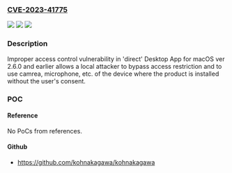 ### [CVE-2023-41775](https://cve.mitre.org/cgi-bin/cvename.cgi?name=CVE-2023-41775)
![](https://img.shields.io/static/v1?label=Product&message='direct'%20Desktop%20App%20for%20macOS&color=blue)
![](https://img.shields.io/static/v1?label=Version&message=ver%202.6.0%20and%20earlier%20&color=brightgreen)
![](https://img.shields.io/static/v1?label=Vulnerability&message=Improper%20access%20control&color=brightgreen)

### Description

Improper access control vulnerability in 'direct' Desktop App for macOS ver 2.6.0 and earlier allows a local attacker to bypass access restriction and to use camrea, microphone, etc. of the device where the product is installed without the user's consent.

### POC

#### Reference
No PoCs from references.

#### Github
- https://github.com/kohnakagawa/kohnakagawa

